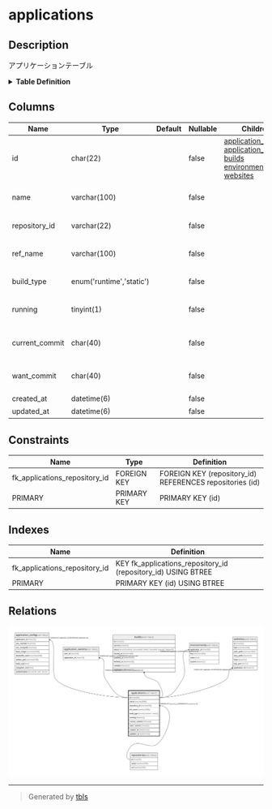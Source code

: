 # applications

## Description

アプリケーションテーブル

<details>
<summary><strong>Table Definition</strong></summary>

```sql
CREATE TABLE `applications` (
  `id` char(22) NOT NULL COMMENT 'アプリケーションID',
  `name` varchar(100) NOT NULL COMMENT 'アプリケーション名',
  `repository_id` varchar(22) NOT NULL COMMENT 'リポジトリID',
  `ref_name` varchar(100) NOT NULL COMMENT 'Gitブランチ・タグ名',
  `build_type` enum('runtime','static') NOT NULL COMMENT 'ビルドタイプ',
  `running` tinyint(1) NOT NULL COMMENT 'アプリが起動しているか',
  `current_commit` char(40) NOT NULL COMMENT 'デプロイされたコミット',
  `want_commit` char(40) NOT NULL COMMENT 'デプロイを待つコミット',
  `created_at` datetime(6) NOT NULL COMMENT '作成日時',
  `updated_at` datetime(6) NOT NULL COMMENT '更新日時',
  PRIMARY KEY (`id`),
  KEY `fk_applications_repository_id` (`repository_id`),
  CONSTRAINT `fk_applications_repository_id` FOREIGN KEY (`repository_id`) REFERENCES `repositories` (`id`)
) ENGINE=InnoDB DEFAULT CHARSET=utf8mb4 COLLATE=utf8mb4_general_ci COMMENT='アプリケーションテーブル'
```

</details>

## Columns

| Name | Type | Default | Nullable | Children | Parents | Comment |
| ---- | ---- | ------- | -------- | -------- | ------- | ------- |
| id | char(22) |  | false | [application_config](application_config.md) [application_owners](application_owners.md) [builds](builds.md) [environments](environments.md) [websites](websites.md) |  | アプリケーションID |
| name | varchar(100) |  | false |  |  | アプリケーション名 |
| repository_id | varchar(22) |  | false |  | [repositories](repositories.md) | リポジトリID |
| ref_name | varchar(100) |  | false |  |  | Gitブランチ・タグ名 |
| build_type | enum('runtime','static') |  | false |  |  | ビルドタイプ |
| running | tinyint(1) |  | false |  |  | アプリが起動しているか |
| current_commit | char(40) |  | false |  |  | デプロイされたコミット |
| want_commit | char(40) |  | false |  |  | デプロイを待つコミット |
| created_at | datetime(6) |  | false |  |  | 作成日時 |
| updated_at | datetime(6) |  | false |  |  | 更新日時 |

## Constraints

| Name | Type | Definition |
| ---- | ---- | ---------- |
| fk_applications_repository_id | FOREIGN KEY | FOREIGN KEY (repository_id) REFERENCES repositories (id) |
| PRIMARY | PRIMARY KEY | PRIMARY KEY (id) |

## Indexes

| Name | Definition |
| ---- | ---------- |
| fk_applications_repository_id | KEY fk_applications_repository_id (repository_id) USING BTREE |
| PRIMARY | PRIMARY KEY (id) USING BTREE |

## Relations

![er](applications.svg)

---

> Generated by [tbls](https://github.com/k1LoW/tbls)
